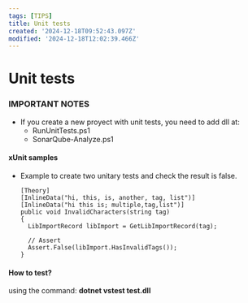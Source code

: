 ```yaml
---
tags: [TIPS]
title: Unit tests
created: '2024-12-18T09:52:43.097Z'
modified: '2024-12-18T12:02:39.466Z'
---
```


# Unit tests

### IMPORTANT NOTES
- If you create a new proyect with unit tests, you need to add dll at:
  - RunUnitTests.ps1
  - SonarQube-Analyze.ps1

#### xUnit samples

- Example to create two unitary tests and check the result is false.
  ```
  [Theory]
  [InlineData("hi, this, is, another, tag, list")]
  [InlineData("hi this is; multiple,tag,list")]
  public void InvalidCharacters(string tag)
  {
    LibImportRecord libImport = GetLibImportRecord(tag);

    // Assert
    Assert.False(libImport.HasInvalidTags());
  }
  ```
#### How to test?
using the command: **dotnet vstest test.dll**
